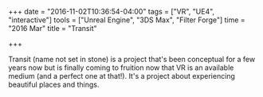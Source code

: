 +++
date = "2016-11-02T10:36:54-04:00"
tags = ["VR", "UE4", "interactive"]
tools = ["Unreal Engine", "3DS Max", "Filter Forge"]
time = "2016 Mar"
title = "Transit"

+++

Transit (name not set in stone) is a project that's been conceptual for a few years now but is finally coming to fruition now that VR is an available medium (and a perfect one at that!). It's a project about experiencing beautiful places and things.
